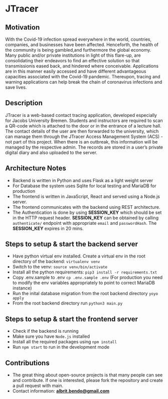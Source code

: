 # JTracer

Motivation
------------------
With the Covid-19 infection spread everywhere in the world, countries, companies, and businesses have been affected. Henceforth, the health of the community is being gambled,and furthermore the global economy. Many public and/or private institutions in light of this flare-up, are consolidating their endeavors to find an effective solution so that transmissionis eased back, and hindered where conceivable. Applications are in this manner easily accessed and have different advantageous capacities associated with the Covid-19 pandemic. Thereupon, tracing and warning applications can help break the chain of coronavirus infections and save lives. 

Description
------------------
JTracer is a web-based contact tracing application, developed especially for Jacobs University Bremen.   Students and instructors are required to scan a QR-code which is attached to  the  door  or  in  the  entrance  of  a  lecture  hall.   The  contact  details  of  the  user  are then forwarded to the university,  which can manage them through the JTracer Access Management System (ACS) - not part of this project. When there is an outbreak, this information will be managed by the respective admin. The records are stored in a user’s private digital diary and also uploaded to the server.

Architecture Notes
------------------
* Backend is written in Python and uses Flask as a light weight server
* For Database the system uses Sqlite for local testing and MariaDB for production
* The frontend is written in JavaScript, React and served using a Node.js server.
* The frontend communicates with the backend using REST architecture.
* The Authentication is done by using **SESSION_KEY** which should be set in the HTTP request header. **SESSION_KEY** can be obtained by calling `authenticate/` endpoint with appropriate `email` and `passwordHash`. The **SESSION_KEY** expires in 20 mins. 

Steps to setup & start the backend server
---------------------------------------------
* Have python virtual env installed. Create a virtual env in the root directory of the backend: `virtualenv venv`
* Switch to the venv: `source venv/bin/activate`
* Install all the python requirements: `pip3 install -r requirements.txt`
* Copy .env.sample to .env `cp .env.sample .env` (For production you need to modify the env variables appropriately to point to correct MariaDB instance)
* Run the inital database migration from the root backend directory `yoyo apply`
* From the root backend directory run `python3 main.py`

Steps to setup & start the frontend server
------------------------------------------
* Check if the backend is running
* Make sure you have `Node.js` installed 
* Install all the required packages using `npm install`
* Run `npm start` to run in the development mode

Contributions 
------------------
* The great thing about open-source projects is that many people can see and contribute. If one is interested, please fork the repository and create a pull request with main.
* Contact information: **albrit.bendo@gmail.com**

